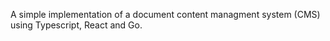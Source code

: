 A simple implementation of a document content managment system (CMS) using Typescript, React and Go.
